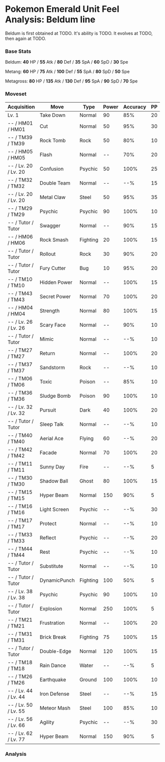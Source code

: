 # Pokemon Emerald Unit Feel Analysis: Beldum line

Beldum is first obtained at TODO. It's ability is TODO. It evolves at TODO, then again at TODO.

### Base Stats

Beldum: **40** HP / **55** Atk / **80** Def / **35** SpA / **60** SpD / **30** Spe

Metang: **60** HP / **75** Atk / **100** Def / **55** SpA / **80** SpD / **50** Spe

Metagross: **80** HP / **135** Atk / **130** Def / **95** SpA / **90** SpD / **70** Spe

### Moveset

|Acquisition         |Move        |Type    |Power|Accuracy|PP |Notes                    |
|---                 |---         |---     |---  |---     |---|---                      |
|Lv. 1               |Take Down   |Normal  |90   |85%     |20 |                         |
|-- / HM01 / HM01    |Cut         |Normal  |50   |95%     |30 |                         |
|-- / TM39 / TM39    |Rock Tomb   |Rock    |50   |80%     |10 |                         |
|-- / HM05 / HM05    |Flash       |Normal  |--   |70%     |20 |                         |
|-- / Lv. 20 / Lv. 20|Confusion   |Psychic |50   |100%    |25 |                         |
|-- / TM32 / TM32    |Double Team |Normal  |--   |--%     |15 |                         |
|-- / Lv. 20 / Lv. 20|Metal Claw  |Steel   |50   |95%     |35 |                         |
|-- / TM29 / TM29    |Psychic     |Psychic |90   |100%    |10 |                         |
|-- / Tutor / Tutor  |Swagger     |Normal  |--   |90%     |15 |Emerald only             |
|-- / HM06 / HM06    |Rock Smash  |Fighting|20   |100%    |15 |                         |
|-- / Tutor / Tutor  |Rollout     |Rock    |30   |90%     |20 |Emerald only             |
|-- / Tutor / Tutor  |Fury Cutter |Bug     |10   |95%     |20 |Emerald only             |
|-- / TM10 / TM10    |Hidden Power|Normal  |--   |100%    |15 |                         |
|-- / TM43 / TM43    |Secret Power|Normal  |70   |100%    |20 |                         |
|-- / HM04 / HM04    |Strength    |Normal  |80   |100%    |15 |                         |
|-- / Lv. 26 / Lv. 26|Scary Face  |Normal  |--   |90%     |10 |                         |
|-- / Tutor / Tutor  |Mimic       |Normal  |--   |--%     |10 |Emerald only             |
|-- / TM27 / TM27    |Return      |Normal  |--   |100%    |20 |                         |
|-- / TM37 / TM37    |Sandstorm   |Rock    |--   |--%     |10 |                         |
|-- / TM06 / TM06    |Toxic       |Poison  |--   |85%     |10 |                         |
|-- / TM36 / TM36    |Sludge Bomb |Poison  |90   |100%    |10 |                         |
|-- / Lv. 32 / Lv. 32|Pursuit     |Dark    |40   |100%    |20 |                         |
|-- / Tutor / Tutor  |Sleep Talk  |Normal  |--   |--%     |10 |Emerald only             |
|-- / TM40 / TM40    |Aerial Ace  |Flying  |60   |--%     |20 |                         |
|-- / TM42 / TM42    |Facade      |Normal  |70   |100%    |20 |                         |
|-- / TM11 / TM11    |Sunny Day   |Fire    |--   |--%     |5  |                         |
|-- / TM30 / TM30    |Shadow Ball |Ghost   |80   |100%    |15 |                         |
|-- / TM15 / TM15    |Hyper Beam  |Normal  |150  |90%     |5  |                         |
|-- / TM16 / TM16    |Light Screen|Psychic |--   |--%     |30 |                         |
|-- / TM17 / TM17    |Protect     |Normal  |--   |--%     |10 |                         |
|-- / TM33 / TM33    |Reflect     |Psychic |--   |--%     |20 |                         |
|-- / TM44 / TM44    |Rest        |Psychic |--   |--%     |10 |                         |
|-- / Tutor / Tutor  |Substitute  |Normal  |--   |--%     |10 |Emerald only             |
|-- / Tutor / Tutor  |DynamicPunch|Fighting|100  |50%     |5  |Emerald only             |
|-- / Lv. 38 / Lv. 38|Psychic     |Psychic |90   |100%    |10 |                         |
|-- / Tutor / Tutor  |Explosion   |Normal  |250  |100%    |5  |Emerald only             |
|-- / TM21 / TM21    |Frustration |Normal  |--   |100%    |20 |                         |
|-- / TM31 / TM31    |Brick Break |Fighting|75   |100%    |15 |                         |
|-- / Tutor / Tutor  |Double-Edge |Normal  |120  |100%    |15 |Emerald only             |
|-- / TM18 / TM18    |Rain Dance  |Water   |--   |--%     |5  |                         |
|-- / TM26 / TM26    |Earthquake  |Ground  |100  |100%    |10 |                         |
|-- / Lv. 44 / Lv. 44|Iron Defense|Steel   |--   |--%     |15 |                         |
|-- / Lv. 50 / Lv. 55|Meteor Mash |Steel   |100  |85%     |10 |                         |
|-- / Lv. 56 / Lv. 66|Agility     |Psychic |--   |--%     |30 |                         |
|-- / Lv. 62 / Lv. 77|Hyper Beam  |Normal  |150  |90%     |5  |                         |

### Analysis